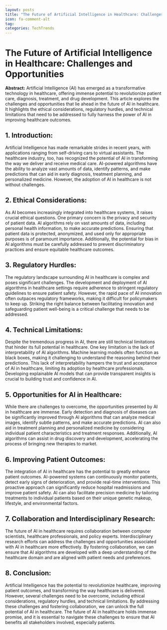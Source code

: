 ```yaml
---
layout: posts
title: "The Future of Artificial Intelligence in Healthcare: Challenges and Opportunities"
icon: fa-comment-alt
tag:      
categories: TechTrends
---
```



# The Future of Artificial Intelligence in Healthcare: Challenges and Opportunities

**Abstract:**
Artificial Intelligence (AI) has emerged as a transformative technology in healthcare, offering immense potential to revolutionize patient care, diagnosis, treatment, and drug development. This article explores the challenges and opportunities that lie ahead in the future of AI in healthcare. It highlights the ethical considerations, regulatory hurdles, and technical limitations that need to be addressed to fully harness the power of AI in improving healthcare outcomes.

## 1. Introduction:
Artificial Intelligence has made remarkable strides in recent years, with applications ranging from self-driving cars to virtual assistants. The healthcare industry, too, has recognized the potential of AI in transforming the way we deliver and receive medical care. AI-powered algorithms have the ability to analyze vast amounts of data, identify patterns, and make predictions that can aid in early diagnosis, treatment planning, and personalized medicine. However, the adoption of AI in healthcare is not without challenges.

## 2. Ethical Considerations:
As AI becomes increasingly integrated into healthcare systems, it raises crucial ethical questions. One primary concern is the privacy and security of patient data. AI algorithms rely on vast amounts of data, including personal health information, to make accurate predictions. Ensuring that patient data is protected, anonymized, and used only for appropriate purposes is of paramount importance. Additionally, the potential for bias in AI algorithms must be carefully addressed to prevent discriminatory practices and ensure equitable healthcare outcomes.

## 3. Regulatory Hurdles:
The regulatory landscape surrounding AI in healthcare is complex and poses significant challenges. The development and deployment of AI algorithms in healthcare settings require adherence to stringent regulatory guidelines to ensure patient safety. However, the rapid pace of AI innovation often outpaces regulatory frameworks, making it difficult for policymakers to keep up. Striking the right balance between facilitating innovation and safeguarding patient well-being is a critical challenge that needs to be addressed.

## 4. Technical Limitations:
Despite the tremendous progress in AI, there are still technical limitations that hinder its full potential in healthcare. One key limitation is the lack of interpretability of AI algorithms. Machine learning models often function as black boxes, making it challenging to understand the reasoning behind their predictions. This lack of interpretability hampers the trust and acceptance of AI in healthcare, limiting its adoption by healthcare professionals. Developing explainable AI models that can provide transparent insights is crucial to building trust and confidence in AI.

## 5. Opportunities for AI in Healthcare:
While there are challenges to overcome, the opportunities presented by AI in healthcare are immense. Early detection and diagnosis of diseases can be significantly improved through AI algorithms that can analyze medical images, identify subtle patterns, and make accurate predictions. AI can also aid in treatment planning and personalized medicine by considering individual patient characteristics and treatment responses. Additionally, AI algorithms can assist in drug discovery and development, accelerating the process of bringing new therapies to market.

## 6. Improving Patient Outcomes:
The integration of AI in healthcare has the potential to greatly enhance patient outcomes. AI-powered systems can continuously monitor patients, detect early signs of deterioration, and provide real-time interventions. This proactive approach can significantly reduce hospital readmissions and improve patient safety. AI can also facilitate precision medicine by tailoring treatments to individual patients based on their unique genetic makeup, lifestyle, and environmental factors.

## 7. Collaboration and Interdisciplinary Research:
The future of AI in healthcare requires collaboration between computer scientists, healthcare professionals, and policy experts. Interdisciplinary research efforts can address the challenges and opportunities associated with AI in healthcare more effectively. By fostering collaboration, we can ensure that AI algorithms are developed with a deep understanding of the healthcare domain and are aligned with patient needs and preferences.

## 8. Conclusion:
Artificial Intelligence has the potential to revolutionize healthcare, improving patient outcomes, and transforming the way healthcare is delivered. However, several challenges need to be overcome, including ethical considerations, regulatory hurdles, and technical limitations. By addressing these challenges and fostering collaboration, we can unlock the full potential of AI in healthcare. The future of AI in healthcare holds immense promise, and it is essential to navigate these challenges to ensure that AI benefits all stakeholders involved, especially patients.